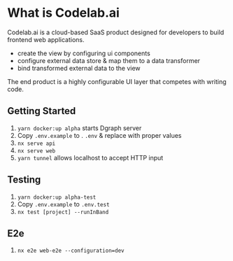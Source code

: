 # **What is Codelab**.ai

Codelab.ai is a cloud-based SaaS product designed for developers to build frontend web applications.

- create the view by configuring ui components
- configure external data store & map them to a data transformer
- bind transformed external data to the view

The end product is a highly configurable UI layer that competes with writing code.

## Getting Started

1. `yarn docker:up alpha` starts Dgraph server
2. Copy `.env.example` to . `.env` &  replace with proper values
3. `nx serve api`
4. `nx serve web`
5. `yarn tunnel` allows localhost to accept HTTP input

## Testing

1. `yarn docker:up alpha-test`
2. Copy `.env.example` to `.env.test`
3. `nx test [project] --runInBand`

## E2e

1. `nx e2e web-e2e --configuration=dev`

